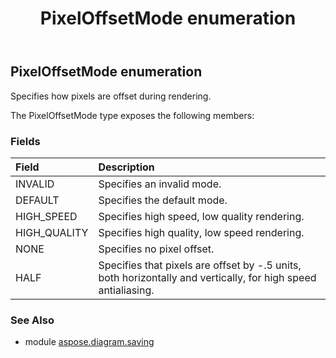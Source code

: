 ﻿---
title: PixelOffsetMode enumeration
second_title: Aspose.Diagram for Python via .NET API References
description: 
type: docs
weight: 290
url: /python-net/aspose.diagram.saving/pixeloffsetmode/
is_root: false
---

## PixelOffsetMode enumeration

Specifies how pixels are offset during rendering.



The PixelOffsetMode type exposes the following members:

### Fields
| Field | Description |
| :- | :- |
| INVALID | Specifies an invalid mode. |
| DEFAULT | Specifies the default mode. |
| HIGH_SPEED | Specifies high speed, low quality rendering. |
| HIGH_QUALITY | Specifies high quality, low speed rendering. |
| NONE | Specifies no pixel offset. |
| HALF | Specifies that pixels are offset by -.5 units, both horizontally and vertically, for high speed antialiasing. |


### See Also

* module [aspose.diagram.saving](../)
